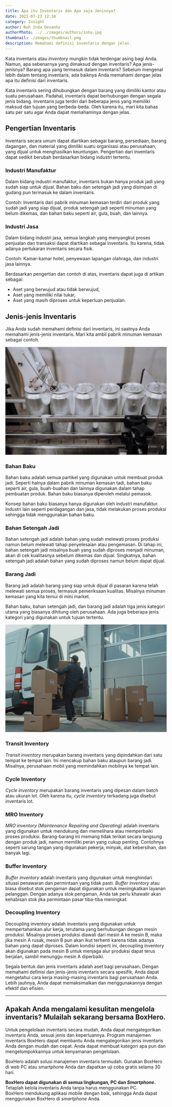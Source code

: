 ```yaml
---
title: Apa itu Inventaris dan Apa saja Jenisnya?
date: 2021-07-23 12:10
category: Insight
author: Roh Inda Devanho
authorPhoto: ../../images/authors/inho.jpg
thumbnail: ./images/thumbnail.png
description: Memahami definisi inventaris dengan jelas.
---
```


Kata inventaris atau *inventory* mungkin tidak terdengar asing bagi Anda. Namun, apa sebenarnya yang dimaksud dengan inventaris? Apa jenis-jenisnya? Barang apa yang termasuk dalam inventaris? Sebelum mengenal lebih dalam tentang inventaris, ada baiknya Anda memahami dengan jelas apa itu definisi dari inventaris.

Kata inventaris sering dihubungkan dengan barang yang dimiliki kantor atau suatu perusahaan. Padahal, inventaris dapat berhubungan dengan segala jenis bidang. Inventaris juga terdiri dari beberapa jenis yang memiliki maksud dan tujuan yang berbeda-beda. Oleh karena itu, mari kita bahas satu per satu agar Anda dapat memahaminya dengan jelas.

## Pengertian Inventaris

Inventaris secara umum dapat diartikan sebagai barang, persediaan, barang dagangan, dan material yang dimiliki suatu organisasi atau perusahaan, yang dijual untuk menghasilkan keuntungan. Pengertian dari inventaris dapat sedikit berubah berdasarkan bidang industri tertentu.

### Industri Manufaktur

Dalam bidang industri manufaktur, inventaris bukan hanya produk jadi yang sudah siap untuk dijual. Bahan baku dan setengah jadi yang disimpan di gudang pun termasuk ke dalam inventaris.

Contoh: Inventaris dari pabrik minuman kemasan terdiri dari produk yang sudah jadi yang siap dijual, produk setengah jadi seperti minuman yang belum dikemas, dan bahan baku seperti air, gula, buah, dan lainnya.

### Industri Jasa

Dalam bidang industri jasa, semua langkah yang menyangkut proses penjualan dan transaksi dapat diartikan sebagai inventaris. Itu karena, tidak adanya pertukaran inventaris secara fisik.

Contoh: Kamar-kamar hotel, penyewaan lapangan olahraga, dan industri jasa lainnya.

Berdasarkan pengertian dan contoh di atas, inventaris dapat juga di artikan sebagai:

- Aset yang berwujud atau tidak berwujud,
- Aset yang memiliki nilai tukar,
- Aset yang masih diproses untuk keperluan penjualan.

## Jenis-jenis Inventaris

Jika Anda sudah memahami definisi dari inventaris, ini saatnya Anda memahami jenis-jenis inventaris. Mari kita ambil pabrik minuman kemasan sebagai contoh.

![Pabrik minuman kaleng](./images/1.png)

### Bahan Baku

Bahan baku adalah semua partikel yang digunakan untuk membuat produk jadi. Seperti halnya dalam pabrik minuman kemasan tadi, bahan baku seperti air, gula, buah-buahan dan lainnya digunakan dalam tahap pembuatan produk. Bahan baku biasanya diperoleh melalui pemasok.

Konsep bahan baku biasanya hanya digunakan oleh industri manufaktur. Industri lain seperti perdagangan dan jasa, tidak melakukan proses produksi sehingga tidak menggunakan bahan baku.

### Bahan Setengah Jadi

Bahan setengah jadi adalah bahan yang sudah melewati proses produksi namun belum melewati tahap penyelesaian atau pengemasan. Di tahap ini, bahan setengah jadi misalnya buah yang sudah diproses menjadi minuman, akan di cek kualitasnya sebelum dikemas dan dijual. Singkatnya, bahan setengah jadi adalah bahan yang sudah diproses namun belum dapat dijual.

### Barang Jadi

Barang jadi adalah barang yang siap untuk dijual di pasaran karena telah melewati semua proses, termasuk pemeriksaan kualitas. Misalnya minuman kemasan yang kita temui di mini market.

Bahan baku, bahan setengah jadi, dan barang jadi adalah tiga jenis kategori utama yang biasanya dihitung oleh perusahaan. Ada juga beberapa jenis kategori yang digunakan untuk tujuan tertentu.

![Pemindahan inventaris](./images/2.png)

### Transit Inventory

*Transit inventory* merupakan barang inventaris yang dipindahkan dari satu tempat ke tempat lain. Ini mencakup bahan baku ataupun barang jadi. Misalnya, perusahaan mobil yang memindahkan mobilnya ke tempat lain.

### Cycle Inventory

*Cycle inventory* merupakan barang inventaris yang dipesan dalam batch atau ukuran lot. Oleh karena itu, *cycle inventory* terkadang juga disebut inventaris lot.

### MRO Inventory

*MRO inventory (Maintenance Repairing and Operating)* adalah inventaris yang digunakan untuk mendukung dan memelihara atau memperbaiki proses produksi. Barang-barang ini memang tidak terikat secara langsung dengan produk jadi, namun memiliki peran yang cukup penting. Contohnya seperti sarung tangan yang digunakan pekerja, minyak, alat kebersihan, dan banyak lagi.

### Buffer Inventory

*Buffer inventory* adalah inventaris yang digunakan untuk menghindari situasi penawaran dan permintaan yang tidak pasti. *Buffer inventory* atau biasa disebut stok pengaman dapat digunakan untuk meningkatkan layanan pelanggan. Dengan adanya stok pengaman, Anda tak perlu khawatir akan kehabisan stok jika permintaan pasar tiba-tiba meningkat.

### Decoupling Inventory

Decoupling inventory adalah inventaris yang digunakan untuk mempertahankan alur kerja, terutama yang berhubungan dengan mesin produksi. Misalnya proses produksi diawali dari mesin A ke mesin B, maka jika mesin A rusak, mesin B pun akan ikut terhenti karena tidak adanya bahan yang dapat diproses. Dalam kondisi seperti ini, decoupling inventory akan digunakan pada mesin B untuk menjaga alur produksi dapat terus berjalan, sambil menunggu mesin A diperbaiki.

Segala bentuk dan jenis inventaris adalah aset bagi perusahaan. Dengan memahami definisi dan jenis-jenis inventaris secara spesifik, Anda dapat mengetahui cara kerja masing-masing inventaris bagi perusahaan Anda. Lebih jauhnya, Anda dapat memaksimalkan dan menggunakannya dengan efektif dan efisien.

---

## Apakah Anda mengalami kesulitan mengelola inventaris? Mulailah sekarang bersama BoxHero.

Untuk pengelolaan inventaris secara mudah, Anda dapat mengategorikan inventaris Anda, sesuai jenis dan keperluannya. Program manajemen inventaris <internal-link to="/">BoxHero</internal-link> dapat membantu Anda mengategorikan jenis inventaris Anda dengan mudah dan cepat. Anda dapat membuat kategori apa pun dan mengelompokkannya untuk kenyamanan pengelolaan.

<internal-link to="/">BoxHero</internal-link> adalah solusi manajemen inventaris termudah. Gunakan <internal-link to="/">BoxHero</internal-link> di web PC atau smartphone Anda dan dapatkan uji coba gratis selama 30 hari.

<tip-box>

**BoxHero dapat digunakan di semua lingkungan, PC dan *Smartphone*.**<br/>
Tetaplah kelola inventaris Anda tanpa harus menggunakan PC.<br/>
BoxHero mendukung aplikasi mobile dengan baik, sehingga Anda dapat menggunakan BoxHero di *smartphone* Anda.

</tip-box>
